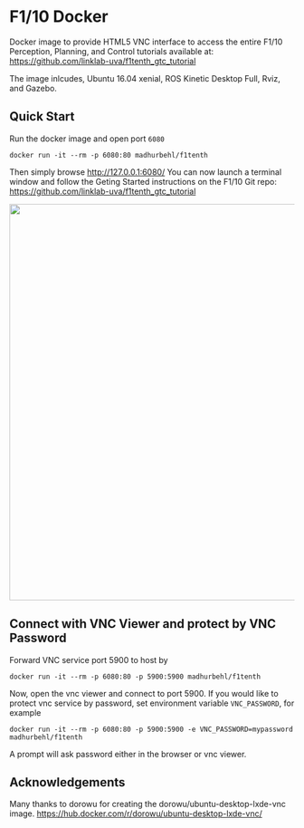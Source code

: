 F1/10 Docker 
=========================

Docker image to provide HTML5 VNC interface to access the entire F1/10 Perception, Planning, and Control tutorials available at:
<https://github.com/linklab-uva/f1tenth_gtc_tutorial>

The image inlcudes, Ubuntu 16.04 xenial, ROS Kinetic Desktop Full, Rviz, and Gazebo.


Quick Start
-------------------------

Run the docker image and open port `6080`

```
docker run -it --rm -p 6080:80 madhurbehl/f1tenth
```

Then simply browse http://127.0.0.1:6080/
You can now launch a terminal window and follow the Geting Started instructions on the F1/10 Git repo: <https://github.com/linklab-uva/f1tenth_gtc_tutorial>

<img src="https://raw.githubusercontent.com/madhurbehl/f1tenth_docker/master/screenshots/f1tenth_docker.png" width=700/>


Connect with VNC Viewer and protect by VNC Password
------------------

Forward VNC service port 5900 to host by

```
docker run -it --rm -p 6080:80 -p 5900:5900 madhurbehl/f1tenth
```

Now, open the vnc viewer and connect to port 5900. If you would like to protect vnc service by password, set environment variable `VNC_PASSWORD`, for example

```
docker run -it --rm -p 6080:80 -p 5900:5900 -e VNC_PASSWORD=mypassword madhurbehl/f1tenth
```

A prompt will ask password either in the browser or vnc viewer.

Acknowledgements
------------------

Many thanks to dorowu for creating the dorowu/ubuntu-desktop-lxde-vnc image.
<https://hub.docker.com/r/dorowu/ubuntu-desktop-lxde-vnc/>
